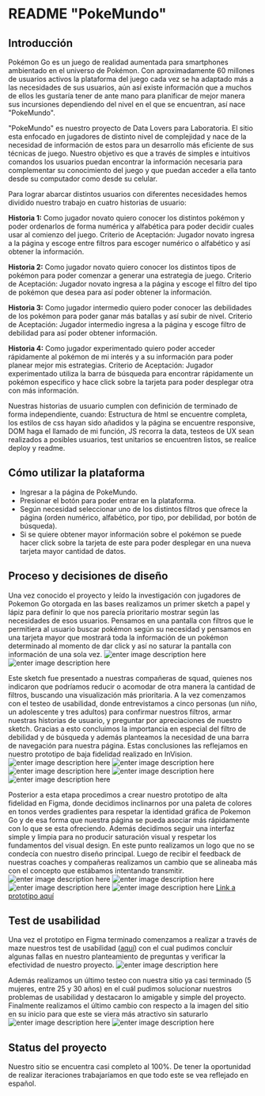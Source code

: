 # README "PokeMundo"

## Introducción

Pokémon Go es un juego de realidad aumentada para smartphones ambientado en el universo de Pokémon. Con aproximadamente 60 millones de usuarios activos la plataforma del juego cada vez se ha adaptado más a las necesidades de sus usuarios, aún así existe información que a muchos de ellos les gustaría tener de ante mano para planificar de mejor manera sus incursiones dependiendo del nivel en el que se encuentran, así nace "PokeMundo".

"PokeMundo" es nuestro proyecto de Data Lovers para Laboratoria. El sitio esta enfocado en jugadores de distinto nivel de complejidad y nace de la necesidad de información de estos para un desarrollo más eficiente de sus técnicas de juego. Nuestro objetivo es que a través de simples e intuitivos comandos los usuarios puedan encontrar la información necesaria para complementar su conocimiento del juego y que puedan acceder a ella tanto desde su computador como desde su celular. 

Para lograr abarcar distintos usuarios con diferentes necesidades hemos dividido nuestro trabajo en cuatro historias de usuario:

**Historia 1:** Como jugador novato quiero conocer los distintos pokémon y poder ordenarlos de forma numérica y alfabética para poder decidir cuales usar al comienzo del juego.
Criterio de Aceptación: Jugador novato ingresa a la página y escoge entre filtros para escoger numérico o alfabético y así obtener la información.

**Historia 2:** Como jugador novato quiero conocer los distintos tipos de pokémon para poder comenzar a generar una estrategia de juego.
Criterio de Aceptación: Jugador novato ingresa a la página y escoge el filtro del tipo de pokémon que desea para así poder obtener la información.

**Historia 3:** Como jugador intermedio quiero poder conocer las debilidades de los pokémon para poder ganar más batallas y así subir de nivel. 
Criterio de Aceptación: Jugador intermedio ingresa a la página y escoge filtro de debilidad para así poder obtener información.

**Historia 4:** Como jugador experimentado quiero poder acceder rápidamente al pokémon de mi interés y a su información para poder planear mejor mis estrategias.
Criterio de Aceptación: Jugador experimentado utiliza la barra de búsqueda para encontrar rápidamente un pokémon especifico y hace click sobre la tarjeta para poder desplegar otra con más información. 

Nuestras historias de usuario cumplen con definición de terminado de forma independiente, cuando: Estructura de html se encuentre completa, los estilos de css hayan sido añadidos y la página se encuentre responsive, DOM haga el llamado de mi función, JS recorra la data, testeos de UX sean realizados a posibles usuarios, test unitarios se encuentren listos, se realice deploy y readme. 

## Cómo utilizar la plataforma

-   Ingresar a la página de PokeMundo.
-   Presionar el botón para poder entrar en la plataforma.
-   Según necesidad seleccionar uno de los distintos filtros que ofrece la página (orden numérico, alfabético, por tipo, por debilidad, por botón de búsqueda).
-   Si se quiere obtener mayor información sobre el pokémon se puede hacer click sobre la tarjeta de este para poder desplegar en una nueva tarjeta mayor cantidad de datos. 

## Proceso y decisiones de diseño

Una vez conocido el proyecto y leído la investigación con jugadores de Pokemon Go otorgada en las bases realizamos un primer sketch a papel y lápiz para definir lo que nos parecía prioritario mostrar según las necesidades de esos usuarios. Pensamos en una pantalla con filtros que le permitiera al usuario buscar pokémon según su necesidad y pensamos en una tarjeta mayor que mostrará toda la información de un pokémon determinado al momento de dar click y así no saturar la pantalla con información de una sola vez.
![enter image description here](https://raw.githubusercontent.com/laguilerac/SCL013-data-lovers/master/src/img/Sketch%201.jpeg)
![enter image description here](https://raw.githubusercontent.com/laguilerac/SCL013-data-lovers/master/src/img/Sketch%202.JPG)

Este sketch fue presentado a nuestras compañeras de squad, quienes nos indicaron que podríamos reducir o acomodar de otra manera la cantidad de filtros, buscando una visualización más prioritaria. A la vez comenzamos con el testeo de usabilidad, donde entrevistamos a cinco personas (un niño, un adolescente y tres adultos) para confirmar nuestros filtros, armar nuestras historias de usuario, y preguntar por apreciaciones de nuestro sketch. Gracias a esto concluimos la importancia en especial del filtro de debilidad y de búsqueda y además planteamos la necesidad de una barra de navegación para nuestra página. Estas conclusiones las reflejamos en nuestro prototipo de baja fidelidad realizado en InVision.
![enter image description here](https://raw.githubusercontent.com/laguilerac/SCL013-data-lovers/master/src/img/Baja%20Fidelidad%201.jpg)
![enter image description here](https://raw.githubusercontent.com/laguilerac/SCL013-data-lovers/master/src/img/Baja%20Fidelidad%202.jpg)
![enter image description here](https://raw.githubusercontent.com/laguilerac/SCL013-data-lovers/master/src/img/Baja%20Fidelidad%203.jpg)
![enter image description here](https://raw.githubusercontent.com/laguilerac/SCL013-data-lovers/master/src/img/Baja%20Fidelidad%204.jpg)
![enter image description here](https://raw.githubusercontent.com/laguilerac/SCL013-data-lovers/master/src/img/Baja%20Fidelidad%205.jpg)

Posterior a esta etapa procedimos a crear nuestro prototipo de alta fidelidad en Figma, donde decidimos inclinarnos por una paleta de colores en tonos verdes gradientes para respetar la identidad gráfica de Pokemon Go y de esa forma que nuestra página se pueda asociar más rápidamente con lo que se esta ofreciendo. Además decidimos seguir una interfaz simple y limpia para no producir saturación visual y respetar los fundamentos del visual design. En este punto realizamos un logo que no se condecía con nuestro diseño principal. Luego de recibir el feedback de nuestras coaches y compañeras realizamos un cambio que se alineaba más con el concepto que estábamos intentando transmitir.
![enter image description here](https://raw.githubusercontent.com/laguilerac/SCL013-data-lovers/master/src/img/Logo%201.png)
![enter image description here](https://raw.githubusercontent.com/laguilerac/SCL013-data-lovers/master/src/img/Logo.png)
![enter image description here](https://raw.githubusercontent.com/laguilerac/SCL013-data-lovers/master/src/img/Figma%201.JPG)
![enter image description here](https://raw.githubusercontent.com/laguilerac/SCL013-data-lovers/master/src/img/Figma%202.JPG)
[Link a prototipo aquí](https://www.figma.com/proto/Yiequf0k9S97J9a10RqhFU/Data-Lovers?node-id=4:0&scaling=min-zoom)
 
## Test de usabilidad

Una vez el prototipo en Figma terminado comenzamos a realizar a través de maze nuestros test de usabilidad ([aquí](https://t.maze.design/10793867)) con el cual pudimos concluir algunas fallas en nuestro planteamiento de preguntas y verificar la efectividad de nuestro proyecto. 
![enter image description here](https://raw.githubusercontent.com/laguilerac/SCL013-data-lovers/master/src/img/Maze.JPG)
 
 Además realizamos un último testeo con nuestra sitio ya casi terminado (5 mujeres, entre 25 y 30 años) en el cuál pudimos solucionar nuestros problemas de usabilidad y destacaron lo amigable y simple del proyecto. Finalmente realizamos el último cambio con respecto a la imagen del sitio en su inicio para que este se viera más atractivo sin saturarlo
 ![enter image description here](https://raw.githubusercontent.com/laguilerac/SCL013-data-lovers/master/src/img/Pag%201.JPG)
 ![enter image description here](https://raw.githubusercontent.com/laguilerac/SCL013-data-lovers/master/src/img/Pag2.JPG)
 

## Status del proyecto
Nuestro sitio se encuentra casi completo al 100%. De tener la oportunidad de realizar iteraciones trabajaríamos en que todo este se vea reflejado en español.